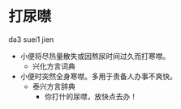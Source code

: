 # 打尿噤
da3 suei1 jien
+ 小便将尽热量散失或因熬尿时间过久而打寒噤。
  * 兴化方言词典
+ 小便时突然全身寒噤。多用于责备人办事不爽快。
  * 泰兴方言辞典
    - 你打什的尿噤，放快点去办！
